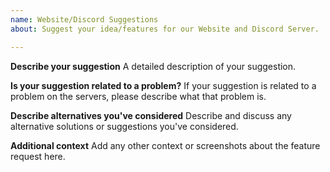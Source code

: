 ```yaml
---
name: Website/Discord Suggestions
about: Suggest your idea/features for our Website and Discord Server.

---
```


**Describe your suggestion**
A detailed description of your suggestion.

**Is your suggestion related to a problem?**
If your suggestion is related to a problem on the servers, please describe what that problem is.

**Describe alternatives you've considered**
Describe and discuss any alternative solutions or suggestions you've considered.

**Additional context**
Add any other context or screenshots about the feature request here.